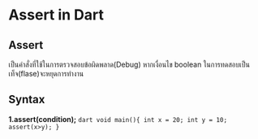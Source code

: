 # Assert in Dart
## Assert
  เป็นคำสั่งที่ใช้ในการตรวจสอบข้อผิดพลาด(Debug) หากเงื่อนไข boolean ในการทดสอบเป็นเท็จ(flase)จะหยุดการทำงาน
## Syntax
  **1.assert(condition);**
       ```dart
       void main(){
       int x = 20;
       int y = 10;
       assert(x>y);
       }
      ```

